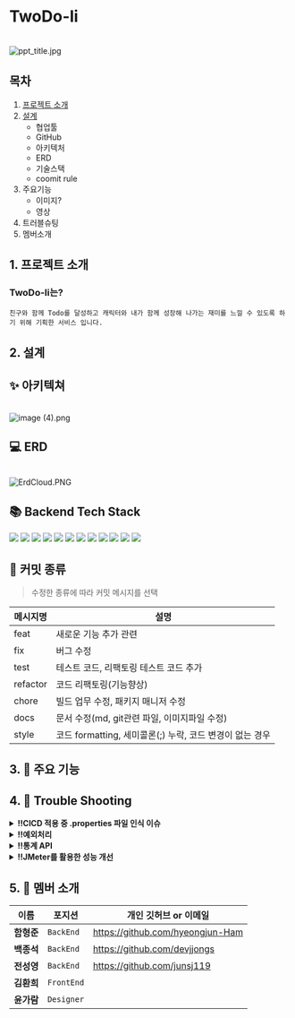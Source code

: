 # TwoDo-li
<br>
<img src="https://i.imgur.com/e0c30l9.jpg" title="ppt_title.jpg"/>

## 목차

1. [프로젝트 소개](#1._프로젝트_소개)
2. [설계](#2._설계)
   - 협업툴
   - GitHub
   - 아키텍처
   - ERD
   - 기술스택
   - coomit rule
3. 주요기능
   - 이미지?
   - 영상
4. 트러블슈팅
5. 멤버소개

## 1. 프로젝트 소개

### TwoDo-li는?
`친구와 함께 Todo를 달성하고 캐릭터와 내가 함께 성장해 나가는 재미를 느낄 수 있도록 하기 위해 기획한 서비스 입니다.`

## 2. 설계

## ✨ 아키텍쳐
<br>
<img src="https://i.imgur.com/Tnj7P0J.png" title="image (4).png"/>

## 💻 ERD
<br>
<img src="https://i.imgur.com/kEYAy3z.png" title="ErdCloud.PNG"/>


## 📚 Backend Tech Stack

<img src="https://img.shields.io/badge/JAVA-007396?style=for-the-badge&logo=java&logoColor=white"> <img src="https://img.shields.io/badge/Spring-6DB33F?style=for-the-badge&logo=Spring&logoColor=white">
<img src="https://img.shields.io/badge/Springboot-6DB33F?style=for-the-badge&logo=Springboot&logoColor=white">
<img src="https://img.shields.io/badge/gradle-02303A?style=for-the-badge&logo=gradle&logoColor=white">
<img src="https://img.shields.io/badge/mysql-4479A1?style=for-the-badge&logo=mysql&logoColor=white">
<img src="https://img.shields.io/badge/aws-232F3E?style=for-the-badge&logo=AmazonAWS&logoColor=white">
<img src="https://img.shields.io/badge/Amazon S3-569A31?style=for-the-badge&logo=Amazon S3&logoColor=white">
<img src="https://img.shields.io/badge/GitHub Actions-2088FF?style=for-the-badge&logo=GitHub Actions&logoColor=white">
<img src="https://img.shields.io/badge/codedeploy-6DB33F?style=for-the-badge&logo=codedeploy&logoColor=white">
<img src="https://img.shields.io/badge/JUnit5-25A162?style=for-the-badge&logo=JUnit5&logoColor=white">
<img src="https://img.shields.io/badge/Apache JMeter-D22128?style=for-the-badge&logo=Apache JMeter&logoColor=white">
<img src="https://img.shields.io/badge/NGINX-009639?style=for-the-badge&logo=NGINX&logoColor=white">


## 🛒 커밋 종류

> 수정한 종류에 따라 커밋 메시지를 선택

| 메시지명     |설명|
|----------|---|
| feat     |새로운 기능 추가 관련|
| fix      |버그 수정|
| test     |테스트 코드, 리팩토링 테스트 코드 추가|
| refactor |코드 리팩토링(기능향상)|
| chore    |빌드 업무 수정, 패키지 매니저 수정|
| docs     |문서 수정(md, git관련 파일, 이미지파일 수정)|
| style    |코드 formatting, 세미콜론(;) 누락, 코드 변경이 없는 경우|


## 3. 🎊 주요 기능



## 4. 🧨 Trouble Shooting

<details>
<summary><b>‼CICD 적용 중 .properties 파일 인식 이슈</b></summary>

>**도입 이유** : 릴리스 속도를 단축하고, 개발의 효율성을 극대화 하기 위해 CI/CD 도입

>**문제 발생** : Github Action으로 빌드시에, .gitignore로 설정한 .properties파일을 불러오지 못하는 문제가 발생했다. 그로 인해 AWS S3 및 RDS에 접근하지 못하는 문제가 발생했다.

>**의사 결정** : .properties파일을 /.github/workflows/에 위치한 yml파일에 환경변수로 추가하고, 그 환경변수를 Github에서 시크릿으로 직접 넣어주었다.
그리고 AWS Codedeploy에 전달하여 해결하였다.

---

<img src='https://ifh.cc/g/GXCsyT.png' border='0'></a>
<br>
**deploy.yml**

<img src='https://ifh.cc/g/552pza.png' border='0'></a>
<br>
**SecretKey 등록**
</details>

<details>
<summary><b>‼예외처리</b></summary>

>**도입 이유** : 예외처리를 전역으로 처리하여 유지보수를 편하게 하기 위해서 도입

>**문제 발생** : Jwt 토큰에 대한 예외처리는 ExceptionHandler가 처리하지 못해서 다른 방식으로 처리를 해야할 것으로 보여졌다.

>**의사 결정** : JwtFilter는 Dispatcher Servlet보다 앞 단에 있고, 전역예외처리 한 것은 뒷 단에 있기 때문에
JwtFilter에서 보낸 예외는 ExceptionHandler로 처리하지 못한다.
그래서 Jwt토큰에 대한 예외처리로는 AuthenticationEntryPoint에서 403 에러코드를 보내도록 결정하였다.

</details>

<details>
<summary><b>‼통계 API</b></summary>

>**요구사항 및 문제** : 일간 통계의 경우 이전 7일동안 각 날짜에 Todo의 달성 개수를 출력해 줘야했다.
이때 Querydsl을 사용하여 데이터를 가져오려고 결정했다.
그런데 해당 날짜에 데이터가 없는 경우 0으로 나오는 것을 기대했으나, 데이터 0이 출력이 되지 않았다.

>**대안** : Map자료구조, CTE

>**의사 결정** : HashMap자료 구조를 사용하여 날짜(Key)에 원하는 값(Value)을 대입하여 넣기 적합하다고 생각했다.
그리고 LinkedHashMap으로 입력된 순서를 정해주면 날짜 순으로 데이터를 출력하기 적합하다고 생각하여 도입을 결정했다.

</details>

<details>
<summary><b>‼JMeter를 활용한 성능 개선</b></summary>

>**문제 발생** : 비 정상적인 쿼리 생성 및 데이터 처리량

>**의사결정** : 비즈니스 로직 일부 수정 후 Querydsl적용하였다.

---

<img src="https://i.imgur.com/ayzJnYG.png" title="image (5).png"/>
**JMeter 테스트 중**

</details>

## 5. 🤲 멤버 소개
| 이름      | 포지션        | 개인 깃허브 or 이메일          |
|---------|------------| ------------------------------ |
| **함형준** | `BackEnd`  | https://github.com/hyeongjun-Ham |
| **백종석** | `BackEnd`  | https://github.com/devjjongs |
| **전성영** | `BackEnd`  | https://github.com/junsj119 |
| **김환희** | `FrontEnd` |  |
| **윤가람** | `Designer` |  |


